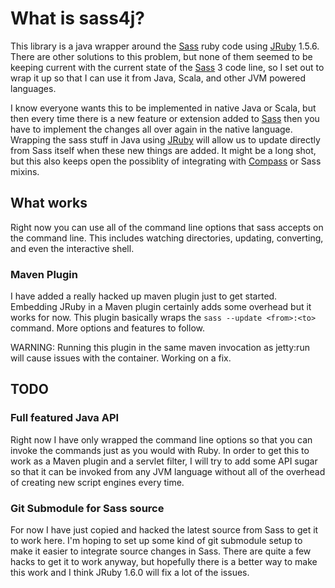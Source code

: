 # What is sass4j?
This library is a java wrapper around the [Sass] ruby code using [JRuby] 1.5.6.
There are other solutions to this problem, but none of them seemed to be keeping
current with the current state of the [Sass] 3 code line, so I set out to wrap it up
so that I can use it from Java, Scala, and other JVM powered languages.

I know everyone wants this to be implemented in native Java or Scala, but then
every time there is a new feature or extension added to [Sass] then you have to
implement the changes all over again in the native language.  Wrapping the sass
stuff in Java using [JRuby] will allow us to update directly from Sass itself
when these new things are added.  It might be a long shot, but this also
keeps open the possiblity of integrating with [Compass](http://compass-style.org/) or Sass mixins.

## What works
Right now you can use all of the command line options that sass accepts on the
command line.  This includes watching directories, updating, converting, and
even the interactive shell.

### Maven Plugin
I have added a really hacked up maven plugin just to get started.  Embedding JRuby 
in a Maven plugin certainly adds some overhead but it works for now. This plugin
basically wraps the `sass --update <from>:<to>` command.  More options and features
to follow.

WARNING: Running this plugin in the same maven invocation as jetty:run
will cause issues with the container.  Working on a fix.


## TODO
### Full featured Java API
Right now I have only wrapped the command line options so that you can invoke
the commands just as you would with Ruby.  In order to get this to work as a Maven
plugin and a servlet filter, I will try to add some API sugar so that it can be
invoked from any JVM language without all of the overhead of creating new script
engines every time.

### Git Submodule for Sass source
For now I have just copied and hacked the latest source from Sass to get it to work here.
I'm hoping to set up some kind of git submodule setup to make it easier to integrate source
changes in Sass.  There are quite a few hacks to get it to work anyway, but hopefully
there is a better way to make this work and I think JRuby 1.6.0 will fix a lot of the issues.

[Sass]: http://sass-lang.com
[JRuby]: http://jruby.org